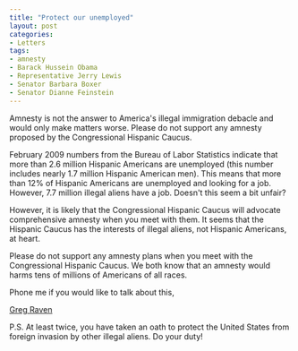 ```yaml
---
title: "Protect our unemployed"
layout: post
categories:
- Letters
tags:
- amnesty
- Barack Hussein Obama
- Representative Jerry Lewis
- Senator Barbara Boxer
- Senator Dianne Feinstein
---
```


Amnesty is not the answer to America's illegal immigration debacle and would only make matters worse. Please do not support any amnesty proposed by the Congressional Hispanic Caucus.

February 2009 numbers from the Bureau of Labor Statistics indicate that more than 2.6 million Hispanic Americans are unemployed (this number includes nearly 1.7 million Hispanic American men). This means that more than 12% of Hispanic Americans are unemployed and looking for a job. However, 7.7 million illegal aliens have a job. Doesn't this seem a bit unfair?

However, it is likely that the Congressional Hispanic Caucus will advocate comprehensive amnesty when you meet with them. It seems that the Hispanic Caucus has the interests of illegal aliens, not Hispanic Americans, at heart.

Please do not support any amnesty plans when you meet with the Congressional Hispanic Caucus. We both know that an amnesty would harms tens of millions of Americans of all races.

Phone me if you would like to talk about this,

[Greg Raven](https://www.gregraven.org/)

P.S. At least twice, you have taken an oath to protect the United States from foreign invasion by other illegal aliens. Do your duty!